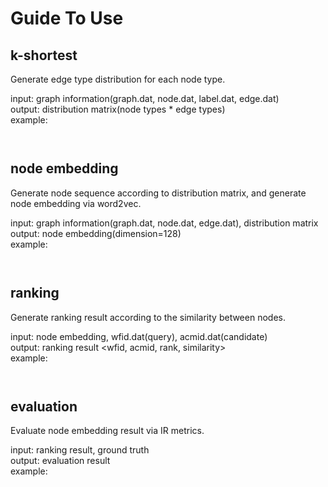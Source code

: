  # Guide To Use
 
## k-shortest
Generate edge type distribution for each node type.    

input: graph information(graph.dat, node.dat, label.dat, edge.dat)     
output: distribution matrix(node types * edge types)      
example:
```
 
```
## node embedding
Generate node sequence according to distribution matrix, and generate node embedding via word2vec.

input: graph information(graph.dat, node.dat, edge.dat), distribution matrix      
output: node embedding(dimension=128)     
example:
```
 
```

## ranking
Generate ranking result according to the similarity between nodes.    

input: node embedding, wfid.dat(query), acmid.dat(candidate)    
output: ranking result <wfid, acmid, rank, similarity>    
example:
```
 
```

## evaluation
Evaluate node embedding result via IR metrics.      

input: ranking result, ground truth   
output: evaluation result       
example:
```
 
```


 
